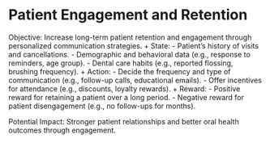 # Patient Engagement and Retention

Objective: Increase long-term patient retention and engagement through personalized communication strategies.
	+	State:
	    -	Patient’s history of visits and cancellations.
	    -	Demographic and behavioral data (e.g., response to reminders, age group).
	    -	Dental care habits (e.g., reported flossing, brushing frequency).
	+	Action:
	    -	Decide the frequency and type of communication (e.g., follow-up calls, educational emails).
	    -	Offer incentives for attendance (e.g., discounts, loyalty rewards).
	+	Reward:
	    -	Positive reward for retaining a patient over a long period.
	    -	Negative reward for patient disengagement (e.g., no follow-ups for months).

Potential Impact: Stronger patient relationships and better oral health outcomes through engagement.
